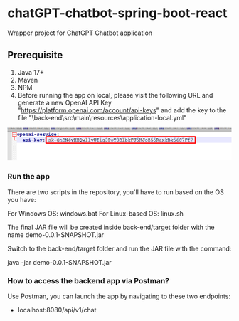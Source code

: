 # chatGPT-chatbot-spring-boot-react
Wrapper project for ChatGPT Chatbot application

## Prerequisite

1. Java 17+
2. Maven
3. NPM
4. Before running the app on local, please visit the following URL and generate a new OpenAI API Key "https://platform.openai.com/account/api-keys" and add the key to the file "\back-end\src\main\resources\application-local.yml"

![img.png](api-key-replace.png)

### Run the app
There are two scripts in the repository, you'll have to run based on the OS you have:

For Windows OS: windows.bat
For Linux-based OS: linux.sh

The final JAR file will be created inside back-end/target folder with the name demo-0.0.1-SNAPSHOT.jar

Switch to the back-end/target folder and run the JAR file with the command:

java -jar demo-0.0.1-SNAPSHOT.jar

### How to access the backend app via Postman?
Use Postman, you can launch the app by navigating to these two endpoints:
* localhost:8080/api/v1/chat